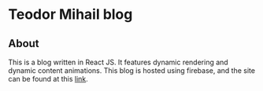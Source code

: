 # Teodor Mihail blog

## About

This is a blog written in React JS. It features dynamic rendering and dynamic content animations.
This blog is hosted using firebase, and the site can be found at this [link]([https://pages.github.com/](https://teodor-blog.web.app/)).
